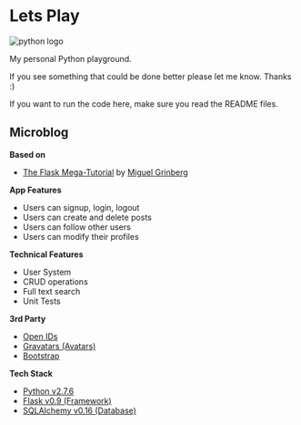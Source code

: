 Lets Play
=====================

![python logo](https://www.python.org/static/img/python-logo.png)

My personal Python playground. 

If you see something that could be done better please let me know. Thanks :)

If you want to run the code here, make sure you read the README files.

## Microblog 

**Based on**
* [The Flask Mega-Tutorial](http://blog.miguelgrinberg.com/post/the-flask-mega-tutorial-part-i-hello-world) by [Miguel Grinberg](http://miguelgrinberg.com)

**App Features**
* Users can signup, login, logout
* Users can create and delete posts
* Users can follow other users
* Users can modify their profiles

**Technical Features**
* User System
* CRUD operations
* Full text search
* Unit Tests

**3rd Party**
* [Open IDs](http://en.wikipedia.org/wiki/OpenID)
* [Gravatars (Avatars)](https://en.gravatar.com/)
* [Bootstrap](http://getbootstrap.com/)

**Tech Stack**
* [Python v2.7.6](https://www.python.org/)
* [Flask v0.9 (Framework)](http://flask.pocoo.org/)
* [SQLAlchemy v0.16 (Database)](http://www.sqlalchemy.org/)